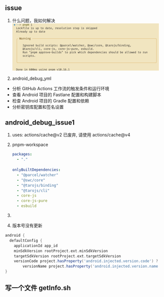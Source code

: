 ## issue

1. 什么问题，我如何解决
   <img src="./image.png" />

2. android_debug_yml

- 分析 GitHub Actions 工作流的触发条件和运行环境
- 查看 Android 项目的 Fastlane 配置和构建脚本
- 检查 Android 项目的 Gradle 配置和依赖
- 分析密钥库配置和签名设置

## android_debug_issue1

1. uses: actions/cache@v2 已废弃, 请使用 actions/cache@v4
2. pnpm-workspace

   ```yaml
   packages:
     - "."

   onlyBuiltDependencies:
     - "@parcel/watcher"
     - "@swc/core"
     - "@tarojs/binding"
     - "@tarojs/cli"
     - core-js
     - core-js-pure
     - esbuild
   ```

3.

4. 版本号没有更新

```gradle
android {
  defaultConfig {
    applicationId app_id
    minSdkVersion rootProject.ext.minSdkVersion
    targetSdkVersion rootProject.ext.targetSdkVersion
    versionCode project.hasProperty('android.injected.version.code') ? project.property('android.injected.version.code').toInteger() : 1
        versionName project.hasProperty('android.injected.version.name') ? project.property('android.injected.version.name') : "1.0" }
}
```

## 写一个文件 getInfo.sh